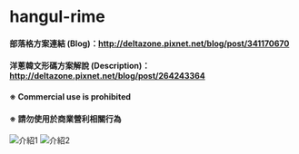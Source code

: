 # hangul-rime
#### 部落格方案連結 (Blog)：http://deltazone.pixnet.net/blog/post/341170670
#### 洋蔥韓文形碼方案解說 (Description)：http://deltazone.pixnet.net/blog/post/264243364

#### ※ Commercial use is prohibited
#### ※ 請勿使用於商業營利相關行為
![介紹1](https://raw.githubusercontent.com/oniondelta/hangul-rime/master/hangul_en-1.jpg)
![介紹2](https://raw.githubusercontent.com/oniondelta/hangul-rime/master/hangul_en-2.jpg)
